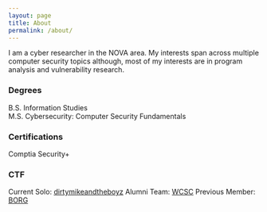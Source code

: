 ```yaml
---
layout: page
title: About
permalink: /about/
---
```


I am a cyber researcher in the NOVA area. My interests span across multiple computer security topics although, most of my interests are in program analysis and vulnerability research.  

### Degrees

B.S. Information Studies  
M.S. Cybersecurity: Computer Security Fundamentals 

### Certifications

Comptia Security+

### CTF

Current Solo: [dirtymikeandtheboyz](https://ctftime.org/team/58884)
Alumni Team: [WCSC](https://ctftime.org/team/315)
Previous Member: [BORG](https://ctftime.org/team/23278)

